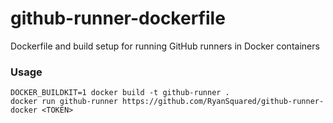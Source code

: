 # github-runner-dockerfile
Dockerfile and build setup for running GitHub runners in Docker containers

### Usage

```
DOCKER_BUILDKIT=1 docker build -t github-runner .
docker run github-runner https://github.com/RyanSquared/github-runner-docker <TOKEN>
```
